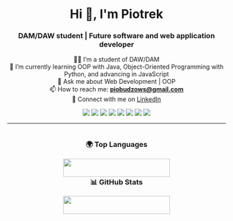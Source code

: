 <h1 align="center">Hi 👋, I'm Piotrek</h1>
<h3 align="center">DAM/DAW student | Future software and web application developer</h3>

<div align="center">
  
🧑‍🎓 I’m a student of DAW/DAM  
🌱 I’m currently learning OOP with Java, Object-Oriented Programming with Python, and advancing in JavaScript  
💬 Ask me about Web Development | OOP  
📫 How to reach me: **piobudzows@gmail.com**  
🔗 Connect with me on [LinkedIn](https://www.linkedin.com/in/piobudzows)  

</div>



<p align="center">
  <img src="https://img.shields.io/badge/Java-ED8B00?style=for-the-badge&logo=java&logoColor=white">
  <img src="https://img.shields.io/badge/Python-3776AB?style=for-the-badge&logo=python&logoColor=white">
  <img src="https://img.shields.io/badge/JavaScript-F7DF1E?style=for-the-badge&logo=javascript&logoColor=black">
  <img src="https://img.shields.io/badge/HTML5-E34F26?style=for-the-badge&logo=html5&logoColor=white">
  <img src="https://img.shields.io/badge/CSS3-1572B6?style=for-the-badge&logo=css3&logoColor=white">
  <img src="https://img.shields.io/badge/SQL-4479A1?style=for-the-badge&logo=postgresql&logoColor=white">
  <img src="https://img.shields.io/badge/Angular-DD0031?style=for-the-badge&logo=angular&logoColor=white">
  <img src="https://img.shields.io/badge/.NET-512BD4?style=for-the-badge&logo=dotnet&logoColor=white">
</p>

---



<div align="center" style="display: flex; flex-wrap: wrap; justify-content: center;">
  
  <div style="flex: 1; min-width: 300px; text-align: center;">
    <h3>🌍 Top Languages</h3>
    <img src="https://github-readme-stats.vercel.app/api/top-langs/?username=BudzowskiPiotrek&layout=compact&exclude_repo=repo_con_cpp&theme=radical&cache_seconds=3600" width="70%">
    
  </div>

  <div style="flex: 1; min-width: 300px; text-align: center;">
    <h3>📊 GitHub Stats</h3>
    <img src="https://github-readme-stats.vercel.app/api?username=BudzowskiPiotrek&show_icons=true&theme=radical" width="70%">
  </div>

</div>
